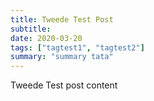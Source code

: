 ```yaml
---
title: Tweede Test Post
subtitle: 
date: 2020-03-20
tags: ["tagtest1", "tagtest2"]
summary: "summary tata"
---
```


Tweede Test post content